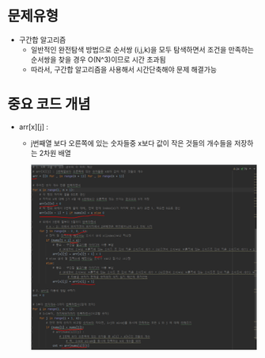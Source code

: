 # 문제유형
- 구간합 알고리즘
  - 일반적인 완전탐색 방법으로 순서쌍 (i,j,k)을 모두 탐색하면서 조건을 만족하는 순서쌍을 찾을 경우 O(N^3)이므로 시간 초과됨
  - 따라서, 구간합 알고리즘을 사용해서 시간단축해야 문제 해결가능

# 중요 코드 개념
- arr[x][j] : 
  - j번째열 보다 오른쪽에 있는 숫자들중 x보다 값이 작은 것들의 개수들을 저장하는 2차원 배열
  
    ![img.png](../이미지/통근버스출발순서검증하기_1.png)